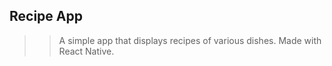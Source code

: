 ## Recipe App

> > A simple app that displays recipes of various dishes.
> > Made with React Native.
